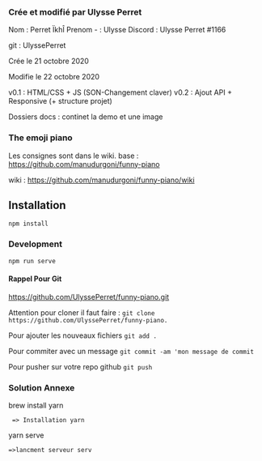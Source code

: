 ### Crée et modifié par Ulysse Perret
Nom : Perret ÏkhÎ Prenom - : Ulysse 
Discord : Ulysse Perret #1166

git : UlyssePerret

Crée le 21 octobre 2020

Modifie le 22 octobre 2020

v0.1 : HTML/CSS + JS (SON-Changement claver)
v0.2 : Ajout API + Responsive (+ structure projet)

Dossiers
docs : continet la demo et une image
 

### The emoji piano

Les consignes sont dans le wiki.
base : https://github.com/manudurgoni/funny-piano

wiki : https://github.com/manudurgoni/funny-piano/wiki

## Installation
```
npm install
```

### Development
```
npm run serve
```

#### Rappel Pour Git
https://github.com/UlyssePerret/funny-piano.git

Attention pour cloner il faut faire :
```git clone https://github.com/UlyssePerret/funny-piano.``` 

Pour ajouter les nouveaux fichiers ```git add .```

Pour commiter avec un message ```git commit -am 'mon message de commit```

Pour pusher sur votre repo github ```git push```


### Solution Annexe
brew install yarn
```
 => Installation yarn

```
yarn serve
```
=>lancment serveur serv